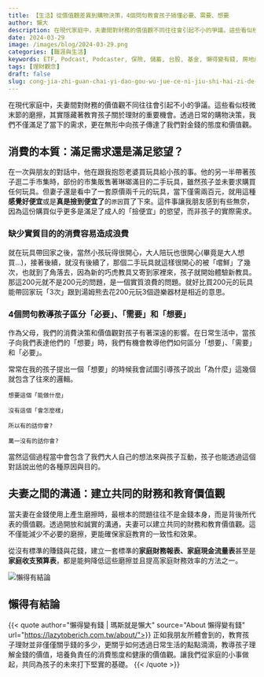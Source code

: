 ```yaml
---
title: 【生活】從價值觀差異到購物決策，4個問句教會孩子搞懂必要、需要、想要
author: 懶大
description: 在現代家庭中，夫妻間對財務的價值觀不同往往會引起不小的爭議。這些看似枝微末節的磨擦，其實隱藏著教育孩子關於理財的重要機會。透過日常的購物決策，我們不僅滿足了當下的需求，更在無形中向孩子傳達了我們對金錢的態度和價值觀。
date: 2024-03-29
image: /images/blog/2024-03-29.png
categories: [職涯與生活]
keywords: ETF, Podcast, Podcaster, 保險, 儲蓄, 台股, 基金, 懶得變有錢, 房地產, 投資, 投資理財, 支出, 收入, 理財, 理財規劃, 瑪斯理財兩三事, 稅務, 總體經濟, 美股, 職涯心得, 股利收入, 複委託, 記帳, 讀書心得, 財務規劃, 財商, 貸款, 資產配置, 退休規劃, 開源節流
tags: [理財觀念]
draft: false
slug: cong-jia-zhi-guan-chai-yi-dao-gou-wu-jue-ce-ni-jiu-shi-hai-zi-de-li-cai-jiao-yu-da-shi
---
```

在現代家庭中，夫妻間對財務的價值觀不同往往會引起不小的爭議。這些看似枝微末節的磨擦，其實隱藏著教育孩子關於理財的重要機會。透過日常的購物決策，我們不僅滿足了當下的需求，更在無形中向孩子傳達了我們對金錢的態度和價值觀。

## 消費的本質：滿足需求還是滿足慾望？

在一次與朋友的對話中，他在跟我抱怨老婆買玩具給小孩的事。他的另一半帶著孩子逛二手市集時，部份的市集販售著琳瑯滿目的二手玩具，雖然孩子並未要求購買任何玩具。但妻子還是看中了一套原價兩千元的玩具，當下僅需兩百元，就用這種 **感覺好便宜**或是**真是撿到便宜了**的`原因`買了下來。這件事讓我朋友感到有些無奈，因為這份購買似乎更多是滿足了成人的「撿便宜」的慾望，而非孩子的實際需求。

### 缺少實質目的的消費容易造成浪費

就在玩具帶回家之後，當然小孩玩得很開心，大人陪玩也很開心(畢竟是大人想買…)，接著後續，就沒有後續了，那個二手玩具就這樣很開心的被「嚐鮮」了幾次，也就到了角落去，因為新的巧虎教具又寄到家裡來，孩子就開始體驗新教具。那這200元就不是200元的問題，是一個實質浪費的問題。就好比買200元的玩具能帶回家玩「3次」跟到湯姆熊去花200元玩3個遊樂器材是相近的意思。

### 4個問句教導孩子區分「必要」、「需要」和「想要」

作為父母，我們的消費決策和價值觀對孩子有著深遠的影響。在日常生活中，當孩子向我們表達他們的「想要」時，我們有機會教導他們如何區分「想要」、「需要」和「必要」。

常常在我的孩子提出一個「想要」的時候我會試圖引導孩子說出「為什麼」這幾個就包含了往來的邏輯。

`想要這個「能做什麼」`

`沒有這個「會怎麼樣」`

`所以有的話你會?`

`萬一沒有的話你會?`

當然這個過程當中會包含了我們大人自己的想法來與孩子互動，孩子也能透過這個對話說出他的各種原因與目的。

## 夫妻之間的溝通：建立共同的財務和教育價值觀

當夫妻在金錢使用上產生磨擦時，最根本的問題往往不是金錢本身，而是背後所代表的價值觀。透過開放和誠實的溝通，夫妻可以建立共同的財務和教育價值觀。這不僅能減少不必要的磨擦，更能確保家庭教育的一致性和效果。

從沒有標準的賺錢與花錢，建立一套標準的**家庭財務報表、家庭現金流量表**甚至是**家庭收支預算表**，都是能夠降低這些磨擦並且提高家庭財務效率的方法之一。

![懶得有結論](/images/blog/lazytobeconclude.svg)
## 懶得有結論

{{< quote author="懶得變有錢 | 瑪斯就是懶大" source="About 懶得變有錢" url="https://lazytoberich.com.tw/about/">}}
正如我朋友所體會到的，教育孩子理財並非僅僅關乎錢的多少，更關乎如何透過日常生活的點點滴滴，教導孩子理解金錢的價值，培養負責任的消費態度和健康的價值觀。讓我們從家庭的小事做起，共同為孩子的未來打下堅實的基礎。
{{< /quote >}}
